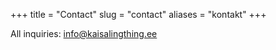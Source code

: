 +++
title = "Contact"
slug = "contact"
aliases = "kontakt"
+++

All inquiries: info@kaisalingthing.ee
